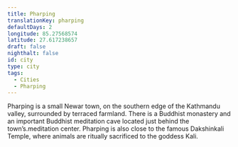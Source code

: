 ```yaml
---
title: Pharping
translationKey: pharping
defaultDays: 2
longitude: 85.27568574
latitude: 27.617238657
draft: false
nighthalt: false
id: city
type: city
tags:
  - Cities
  - Pharping
---
```

Pharping is a small Newar town, on the southern edge of the Kathmandu valley, surrounded by terraced farmland. There is a Buddhist monastery and an important Buddhist meditation cave located just behind the town’s.meditation center. Pharping is also close to the famous Dakshinkali Temple, where animals are ritually sacrificed to the goddess Kali.